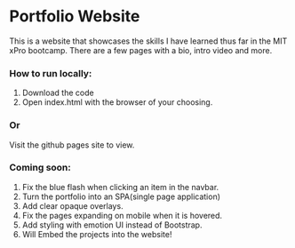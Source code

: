 # Portfolio Website

This is a website that showcases the skills I have learned thus far in the MIT xPro bootcamp. There are a few pages with a bio, intro video and more.

### How to run locally:

1. Download the code
2. Open index.html with the browser of your choosing.

### Or

Visit the github pages site to view.

### Coming soon:

1. Fix the blue flash when clicking an item in the navbar.
2. Turn the portfolio into an SPA(single page application)
3. Add clear opaque overlays.
4. Fix the pages expanding on mobile when it is hovered.
5. Add styling with emotion UI instead of Bootstrap.
6. Will Embed the projects into the website!

